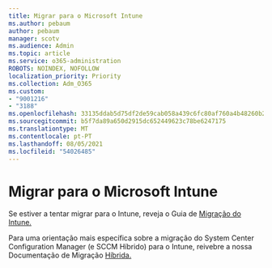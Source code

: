 ```yaml
---
title: Migrar para o Microsoft Intune
ms.author: pebaum
author: pebaum
manager: scotv
ms.audience: Admin
ms.topic: article
ms.service: o365-administration
ROBOTS: NOINDEX, NOFOLLOW
localization_priority: Priority
ms.collection: Adm_O365
ms.custom:
- "9001216"
- "3188"
ms.openlocfilehash: 33135ddab5d75df2de59cab058a439c6fc80af760a4b48260b2c67cda8c1af99
ms.sourcegitcommit: b5f7da89a650d2915dc652449623c78be6247175
ms.translationtype: MT
ms.contentlocale: pt-PT
ms.lasthandoff: 08/05/2021
ms.locfileid: "54026485"
---
```

# <a name="migrating-to-microsoft-intune"></a>Migrar para o Microsoft Intune

Se estiver a tentar migrar para o Intune, reveja o Guia de [Migração do Intune.](https://docs.microsoft.com/intune/fundamentals/migration-guide)

Para uma orientação mais específica sobre a migração do System Center Configuration Manager (e SCCM Híbrido) para o Intune, reivebre a nossa Documentação de Migração [Híbrida.](https://docs.microsoft.com/sccm/mdm/deploy-use/migrate-hybridmdm-to-intunesa) 